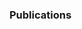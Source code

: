 ### Publications

<script type="text/javascript">
<!--
var arxiv_authorid = "https://arxiv.org/a/0000-0001-7072-4854";
var arxiv_authorid = "https://arxiv.org/a/bifani_s_1";
var arxiv_format = "arxiv";
var arxiv_max_entries = 0;
var arxiv_includeTitle = 0;
var arxiv_includeSummary = 0;
//--></script>
<style type="text/css">
div.arxivfeed {margin-bottom: 5px; width:300px;}
</style>
<script type="text/javascript" src="https://arxiv.org/js/myarticles.js"></script> 
<div id="arxivfeed"></div>
